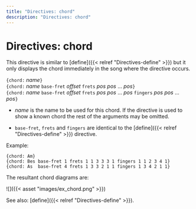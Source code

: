 ```yaml
---
title: "Directives: chord"
description: "Directives: chord"
---
```


# Directives: chord

This directive is similar to [define]({{< relref "Directives-define" >}}) but it only displays the chord immediately in the song where the directive occurs.

`{chord:` _name_`}`  
`{chord:` _name_ `base-fret` _offset_ `frets` _pos_ _pos_ … _pos_`}`  
`{chord:` _name_ `base-fret` _offset_ `frets` _pos_ _pos_ … _pos_ `fingers` _pos_ _pos_ … _pos_`}`

* _name_ is the name to be used for this chord. If the directive is used to show a known chord the rest of the arguments may be omitted.

* `base-fret`, `frets` and `fingers` are identical to the [define]({{< relref "Directives-define" >}}) directive.

Example:

    {chord: Am}
    {chord: Bes base-fret 1 frets 1 1 3 3 3 1 fingers 1 1 2 3 4 1}
    {chord: As  base-fret 4 frets 1 3 3 2 1 1 fingers 1 3 4 2 1 1}

The resultant chord diagrams are:

![]({{< asset "images/ex_chord.png" >}})

See also: [define]({{< relref "Directives-define" >}}).
